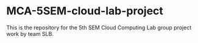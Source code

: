 # MCA-5SEM-cloud-lab-project
This is the repository for the 5th SEM Cloud Computing Lab group project work by team SLB.
